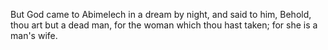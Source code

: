 But God came to Abimelech in a dream by night, and said to him, Behold, thou art but a dead man, for the woman which thou hast taken; for she is a man's wife.
